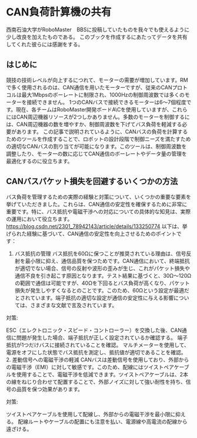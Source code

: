 # CAN負荷計算機の共有
西南石油大学がRoboMaster　BBSに投稿していたものを我々でも使えるように少し改良を加えたものである。
このブックを作成するにあたってデータを共有してくれた彼らには感謝をする。

## はじめに
競技の技術レベルが向上するにつれて、モーターの需要が増加しています。RMで多く使用されるのは、CAN通信を用いたモーターですが、従来のCANプロトコルは最大1Mbpsのボーレートに制限され、1000Hzの制御周波数では多くのモーターを接続できません。
1つのCANバスで接続できるモーターは6〜7個程度です。現在、各チームはRoboMaster開発ボードA\Cを使用していますが、これらにはCAN周辺機器リソースが2つしかありません。多数のモーターを制御するには、CAN周辺機器の数を増やすか、制御周波数を下げてバス負荷を軽減する必要があります。
この記事で説明されているように、CANバスの負荷を計算するためのツールを作成することで、ロボットの設計段階で制御ニーズを満たすための適切なCANバスの割り当てが可能になります。このツールは、制御周波数を調整したり、モーターの数に応じてCAN通信のボーレートやデータ量の管理を最適化するのに役立ちます。

## CANバスパケット損失を回避するいくつかの方法
バス負荷を管理するための実際の経験と対策について、いくつかの重要な要素を挙げていただきました。これらは、CAN通信の安定性を確保するために非常に重要です。特に、バス抵抗や電磁干渉への対応についての具体的な知見は、実際の運用において役立ちます。
https://blog.csdn.net/2301_78942143/article/details/133250774
以下は、挙げられた経験に基づいて、CAN通信の安定性を向上させるためのポイントです：
1. バス抵抗の管理
バス抵抗を60Ωに保つことが推奨されている理由は、信号反射を最小限に抑え、通信品質を保つためです。CAN通信において、終端抵抗が適切でない場合、信号の反射や波形の歪みが生じ、これがパケット損失や通信不良を引き起こす原因となります。テスト結果に基づくと、30Ω〜120Ωの範囲で通信は可能ですが、40Ωを下回るとバス負荷が高くなり、パケット損失が発生しやすくなるとのことです。このため、60Ωという設定が最適だとされています。端子抵抗の適切な設定が通信の安定性に与える影響については、さまざまな文献で言及されています。

対策:

ESC（エレクトロニック・スピード・コントローラー）を交換した後、CAN通信に問題が発生した場合、端子抵抗が正しく設定されているか確認する。
端子抵抗が1つだけバスに接続されていることを確認。
マルチメーターを使用して、電源をオフにした状態でバス抵抗を測定し、抵抗値が適切であることを確認。
2. 差動信号への電磁干渉の軽減
CANバスは差動信号を使用しており、外部からの電磁干渉（EMI）に対して敏感です。このため、配線にはツイストペアケーブルを使用することで、電磁干渉を低減できます。ツイストペアケーブルは、2本の線をねじり合わせて配置することで、外部ノイズに対して強い耐性を持ち、信号の品質を保つ効果があります。

対策:

ツイストペアケーブルを使用して配線し、外部からの電磁干渉を最小限に抑える。
配線ルートやケーブルの配置にも注意を払い、電源線や高電流の配線から遠ざける。

